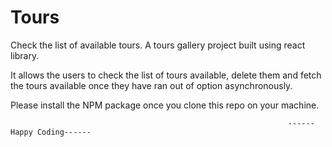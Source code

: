 # Tours
Check the list of available tours.
A tours gallery project built using react library. 

It allows the users to check the list of tours available, delete them and fetch the tours available once they have ran out of option asynchronously.


Please install the NPM package once you clone this repo on your machine.







                                                                  ------Happy Coding------
